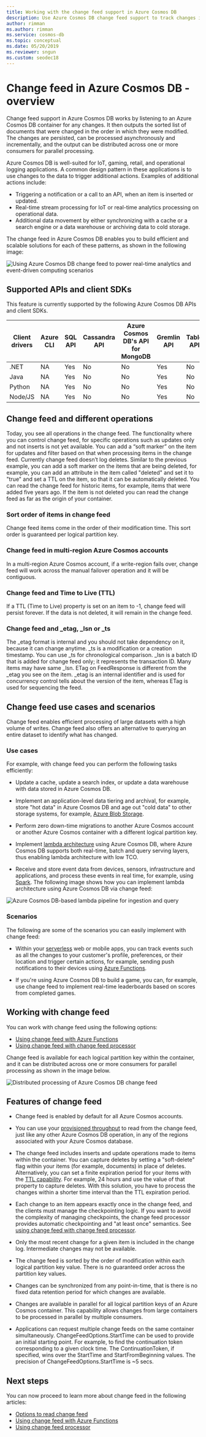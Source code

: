 ```yaml
---
title: Working with the change feed support in Azure Cosmos DB 
description: Use Azure Cosmos DB change feed support to track changes in documents and perform event-based processing like triggers and keeping caches and analytics systems up-to-date. 
author: rimman
ms.author: rimman
ms.service: cosmos-db
ms.topic: conceptual
ms.date: 05/20/2019
ms.reviewer: sngun
ms.custom: seodec18
---
```

# Change feed in Azure Cosmos DB - overview

Change feed support in Azure Cosmos DB works by listening to an Azure Cosmos DB container for any changes. It then outputs the sorted list of documents that were changed in the order in which they were modified. The changes are persisted, can be processed asynchronously and incrementally, and the output can be distributed across one or more consumers for parallel processing. 

Azure Cosmos DB is well-suited for IoT, gaming, retail, and operational logging applications. A common design pattern in these applications is to use changes to the data to trigger additional actions. Examples of additional actions include:

* Triggering a notification or a call to an API, when an item is inserted or updated.
* Real-time stream processing for IoT or real-time analytics processing on operational data.
* Additional data movement by either synchronizing with a cache or a search engine or a data warehouse or archiving data to cold storage.

The change feed in Azure Cosmos DB enables you to build efficient and scalable solutions for each of these patterns, as shown in the following image:

![Using Azure Cosmos DB change feed to power real-time analytics and event-driven computing scenarios](./media/change-feed/changefeedoverview.png)

## Supported APIs and client SDKs

This feature is currently supported by the following Azure Cosmos DB APIs and client SDKs.

| **Client drivers** | **Azure CLI** | **SQL API** | **Cassandra API** | **Azure Cosmos DB's API for MongoDB** | **Gremlin API**|**Table API** |
| --- | --- | --- | --- | --- | --- | --- |
| .NET | NA | Yes | No | No | Yes | No |
|Java|NA|Yes|No|No|Yes|No|
|Python|NA|Yes|No|No|Yes|No|
|Node/JS|NA|Yes|No|No|Yes|No|

## Change feed and different operations

Today, you see all operations in the change feed. The functionality where you can control change feed, for specific operations such as updates only and not inserts is not yet available. You can add a “soft marker” on the item for updates and filter based on that when processing items in the change feed. Currently change feed doesn’t log deletes. Similar to the previous example, you can add a soft marker on the items that are being deleted, for example, you can add an attribute in the item called "deleted" and set it to "true" and set a TTL on the item, so that it can be automatically deleted. You can read the change feed for historic items, for example, items that were added five years ago. If the item is not deleted you can read the change feed as far as the origin of your container.

### Sort order of items in change feed

Change feed items come in the order of their modification time. This sort order is guaranteed per   logical partition key.

### Change feed in multi-region Azure Cosmos accounts

In a multi-region Azure Cosmos account, if a write-region fails over, change feed will work across the manual failover operation and it will be contiguous.

### Change feed and Time to Live (TTL)

If a TTL (Time to Live) property is set on an item to -1, change feed will persist forever. If the data is not deleted, it will remain in the change feed.  

### Change feed and _etag, _lsn or _ts

The _etag format is internal and you should not take dependency on it, because it can change anytime. _ts is a modification or a creation timestamp. You can use _ts for chronological comparison. _lsn is a batch ID that is added for change feed only; it represents the transaction ID. Many items may have same _lsn. ETag on FeedResponse is different from the _etag you see on the item. _etag is an internal identifier and is used for concurrency control tells about the 
version of the item, whereas ETag is used for sequencing the feed.

## Change feed use cases and scenarios

Change feed enables efficient processing of large datasets with a high volume of writes. Change feed also offers an alternative to querying an entire dataset to identify what has changed.

### Use cases

For example, with change feed you can perform the following tasks efficiently:

* Update a cache, update a search index, or update a data warehouse with data stored in Azure Cosmos DB.

* Implement an application-level data tiering and archival, for example, store "hot data" in Azure Cosmos DB and age out "cold data" to other storage systems, for example, [Azure Blob Storage](../storage/common/storage-introduction.md).

* Perform zero down-time migrations to another Azure Cosmos account or another Azure Cosmos container with a different logical partition key.

* Implement [lambda architecture](https://blogs.technet.microsoft.com/msuspartner/2016/01/27/azure-partner-community-big-data-advanced-analytics-and-lambda-architecture/) using Azure Cosmos DB, where Azure Cosmos DB supports both real-time, batch and query serving layers, thus enabling lambda architecture with low TCO.

* Receive and store event data from devices, sensors, infrastructure and applications, and process these events in real time, for example, using [Spark](../hdinsight/spark/apache-spark-overview.md).  The following image shows how you can implement lambda architecture using Azure Cosmos DB via change feed:

![Azure Cosmos DB-based lambda pipeline for ingestion and query](./media/change-feed/lambda.png)

### Scenarios

The following are some of the scenarios you can easily implement with change feed:

* Within your [serverless](https://azure.microsoft.com/solutions/serverless/) web or mobile apps, you can track events such as all the changes to your customer's profile, preferences, or their location and trigger certain actions, for example, sending push notifications to their devices using [Azure Functions](change-feed-functions.md).

* If you're using Azure Cosmos DB to build a game, you can, for example, use change feed to implement real-time leaderboards based on scores from completed games.


## Working with change feed

You can work with change feed using the following options:

* [Using change feed with Azure Functions](change-feed-functions.md)
* [Using change feed with change feed processor](change-feed-processor.md) 

Change feed is available for each logical partition key within the container, and it can be distributed across one or more consumers for parallel processing as shown in the image below.

![Distributed processing of Azure Cosmos DB change feed](./media/change-feed/changefeedvisual.png)

## Features of change feed

* Change feed is enabled by default for all Azure Cosmos accounts.

* You can use your [provisioned throughput](request-units.md) to read from the change feed, just like any other Azure Cosmos DB operation, in any of the regions associated with your Azure Cosmos database.

* The change feed includes inserts and update operations made to items within the container. You can capture deletes by setting a "soft-delete" flag within your items (for example, documents) in place of deletes. Alternatively, you can set a finite expiration period for your items with the [TTL capability](time-to-live.md). For example, 24 hours and use the value of that property to capture deletes. With this solution, you have to process the changes within a shorter time interval than the TTL expiration period. 

* Each change to an item appears exactly once in the change feed, and the clients must manage the checkpointing logic. If you want to avoid the complexity of managing checkpoints, the change feed processor provides automatic checkpointing and "at least once" semantics. See [using change feed with change feed processor](change-feed-processor.md).

* Only the most recent change for a given item is included in the change log. Intermediate changes may not be available.

* The change feed is sorted by the order of modification within each logical partition key value. There is no guaranteed order across the partition key values.

* Changes can be synchronized from any point-in-time, that is there is no fixed data retention period for which changes are available.

* Changes are available in parallel for all logical partition keys of an Azure Cosmos container. This capability allows changes from large containers to be processed in parallel by multiple consumers.

* Applications can request multiple change feeds on the same container simultaneously. ChangeFeedOptions.StartTime can be used to provide an initial starting point. For example, to find the continuation token corresponding to a given clock time. The ContinuationToken, if specified, wins over   the StartTime and StartFromBeginning values. The precision of ChangeFeedOptions.StartTime is ~5 secs. 

## Next steps

You can now proceed to learn more about change feed in the following articles:

* [Options to read change feed](read-change-feed.md)
* [Using change feed with Azure Functions](change-feed-functions.md)
* [Using change feed processor](change-feed-processor.md)
